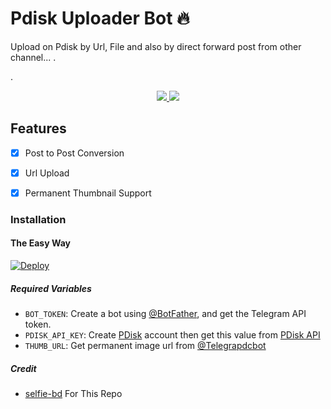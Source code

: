 # Pdisk Uploader Bot 🔥

Upload on Pdisk by Url, File and also by direct forward post from other channel...
.

.
  </a>
</p>
<p align="center">
  <a href="https://github.com/selfie-bd/pdiskuploaderdoriginal/">
    <img src="https://img.shields.io/github/stars/selfie-bd/pdiskuploaderdoriginal?style=social">

  </a>
  
  <a href="https://github.com/selfie-bd/pdiskuploaderdoriginal/fork">
    <img src="https://img.shields.io/github/forks/selfie-bd/pdiskuploaderdoriginal?label=Fork&style=social">

  </a>  
</p>


## Features

- [x] Post to Post Conversion

- [x] Url Upload

- [x] Permanent Thumbnail Support

### Installation

#### The Easy Way

[![Deploy](https://www.herokucdn.com/deploy/button.svg)](https://www.heroku.com/deploy?template=https://github.com/selfie-bd/pdiskuploaderdoriginal)

##### Required Variables

- `BOT_TOKEN`: Create a bot using [@BotFather](https://telegram.dog/BotFather), and get the Telegram API token.
- `PDISK_API_KEY`: Create [PDisk](https://www.pdisk.net/earn?referUid=xpbxfc) account then get this value from [PDisk API](https://www.pdisk.me/use-api)
- `THUMB_URL`: Get permanent image url from [@Telegrapdcbot](https://telegram.me/)


##### Credit

- [selfie-bd](https://github.selfie-bd) For This Repo
